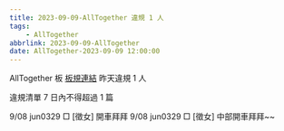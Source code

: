 ```yaml
---
title: 2023-09-09-AllTogether 違規 1 人
tags:
    - AllTogether
abbrlink: 2023-09-09-AllTogether
date: AllTogether-2023-09-09 12:00:00
---
```

AllTogether 板 [板規連結](https://www.ptt.cc/bbs/AllTogether/M.1643211430.A.5FB.html)
昨天違規 1 人
<!-- more -->

違規清單
7 日內不得超過 1 篇

9/08 jun0329 □ [徵女] 開車拜拜
9/08 jun0329 □ [徵女] 中部開車拜拜~~